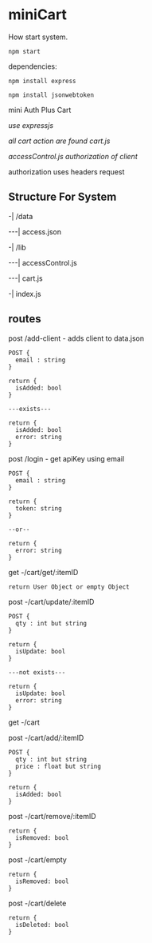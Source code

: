 # miniCart

How start system.
```
npm start

```

dependencies:

``` 
npm install express

npm install jsonwebtoken
```



mini Auth Plus Cart

*use expressjs*

*all cart action are found cart.js*

*accessControl.js authorization of client*

authorization uses headers request 

## Structure For System

-| /data

---| access.json

-| /lib

---| accessControl.js

---| cart.js

-| index.js



## routes

post /add-client - adds client to data.json

```
POST {
  email : string
}

return {
  isAdded: bool
}

---exists---

return {
  isAdded: bool
  error: string 
}

```

post /login - get apiKey using email

```
POST {
  email : string
}

return {
  token: string
}

--or--

return {
  error: string 
}
```

get -/cart/get/:itemID

```
return User Object or empty Object
```

post -/cart/update/:itemID


```
POST {
  qty : int but string
} 

return {
  isUpdate: bool
}

---not exists---

return {
  isUpdate: bool
  error: string 
}
```


get -/cart

post -/cart/add/:itemID 

```
POST {
  qty : int but string
  price : float but string
} 

return {
  isAdded: bool
}

```

post -/cart/remove/:itemID 

```
return {
  isRemoved: bool
}

```

post -/cart/empty
```
return {
  isRemoved: bool
}

```

post -/cart/delete
```
return {
  isDeleted: bool
}

```
